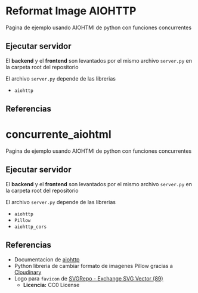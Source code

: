 # Reformat Image AIOHTTP
Pagina de ejemplo usando AIOHTMl de python con funciones concurrentes

## Ejecutar servidor
El **backend** y el **frontend** son levantados por el mismo archivo `server.py` en la carpeta root del repositorio

El archivo `server.py` depende de las librerias
- `aiohttp`


## Referencias
# concurrente_aiohtml
Pagina de ejemplo usando AIOHTMl de python con funciones concurrentes

## Ejecutar servidor
El **backend** y el **frontend** son levantados por el mismo archivo `server.py` en la carpeta root del repositorio

El archivo `server.py` depende de las librerias
- `aiohttp`
- `Pillow`
- `aiohttp_cors`
## Referencias
- Documentacion de [aiohttp](https://docs.aiohttp.org/en/stable/)
- Python libreria de cambiar formato de imagenes Pillow gracias a [Cloudinary](https://cloudinary.com/guides/web-performance/converting-images-with-python)
- Logo para `favicon` de [SVGRepo - Exchange SVG Vector (89)](https://www.svgrepo.com/svg/256713/exchange)
    - **Licencia:** CC0 License
